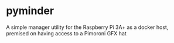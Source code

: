 # pyminder
A simple manager utility for the Raspberry Pi 3A+ as a docker host, premised on having access to a Pimoroni GFX hat
